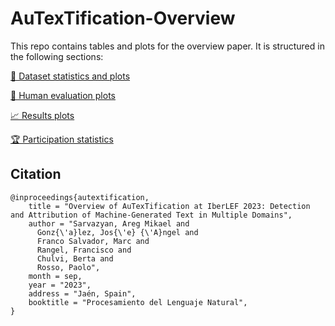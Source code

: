 # AuTexTification-Overview
This repo contains tables and plots for the overview paper. It is structured in the following sections:

[📖 Dataset statistics and plots](https://github.com/autextification/AuTexTification-Overview/blob/main/datasets/README.md)

[👨 Human evaluation plots](https://github.com/autextification/AuTexTification-Overview/blob/main/human_eval/README.md)

[📈 Results plots](https://github.com/autextification/AuTexTification-Overview/blob/main/results/README.md)

[🏆 Participation statistics](https://github.com/autextification/AuTexTification-Overview/blob/main/participation/README.md)


## Citation

```
@inproceedings{autextification,
    title = "Overview of AuTexTification at IberLEF 2023: Detection and Attribution of Machine-Generated Text in Multiple Domains",
    author = "Sarvazyan, Areg Mikael and
      Gonz{\'a}lez, Jos{\'e} {\'A}ngel and
      Franco Salvador, Marc and
      Rangel, Francisco and
      Chulvi, Berta and
      Rosso, Paolo",
    month = sep,
    year = "2023",
    address = "Jaén, Spain",
    booktitle = "Procesamiento del Lenguaje Natural",
}
```
